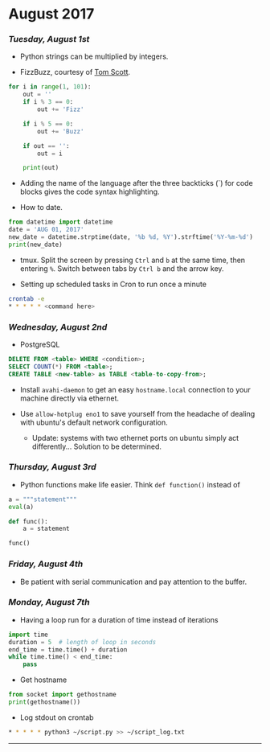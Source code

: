 # August 2017

### _**Tuesday, August 1st**_

* Python strings can be multiplied by integers.

* FizzBuzz, courtesy of [Tom Scott](https://www.youtube.c7om/watch?v=QPZ0pIK_wsc).

```python
for i in range(1, 101):
    out = ''
    if i % 3 == 0:
        out += 'Fizz'

    if i % 5 == 0:
        out += 'Buzz'

    if out == '':
        out = i

    print(out)

```

* Adding the name of the language after the three backticks (`) for code blocks gives the code syntax highlighting.

* How to date.

 ```python
from datetime import datetime
date = 'AUG 01, 2017'
new_date = datetime.strptime(date, '%b %d, %Y').strftime('%Y-%m-%d')
print(new_date)
```

* tmux. Split the screen by pressing `Ctrl` and `b` at the same time, then entering `%`. Switch between tabs by `Ctrl b` and the arrow key.

* Setting up scheduled tasks in Cron to run once a minute

```bash
crontab -e
* * * * * <command here>
```

### _**Wednesday, August 2nd**_

* PostgreSQL

```sql
DELETE FROM <table> WHERE <condition>;
SELECT COUNT(*) FROM <table>;
CREATE TABLE <new-table> as TABLE <table-to-copy-from>;
```

* Install `avahi-daemon` to get an easy `hostname.local` connection to your machine directly via ethernet.

* Use `allow-hotplug eno1` to save yourself from the headache of dealing with ubuntu's default network configuration.

    * Update: systems with two ethernet ports on ubuntu simply act differently... Solution to be determined.

### _**Thursday, August 3rd**_

* Python functions make life easier. Think `def function()` instead of

```python
a = """statement"""
eval(a)

def func():
    a = statement

func()
```
### _**Friday, August 4th**_

* Be patient with serial communication and pay attention to the buffer. 

### _**Monday, August 7th**_

* Having a loop run for a duration of time instead of iterations

```python
import time
duration = 5  # length of loop in seconds
end_time = time.time() + duration
while time.time() < end_time:
    pass
```

* Get hostname
```python
from socket import gethostname
print(gethostname())
```

* Log stdout on crontab
```bash
* * * * * python3 ~/script.py >> ~/script_log.txt
```
---
